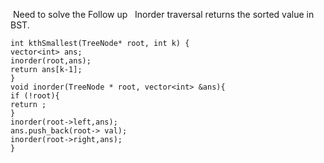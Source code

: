 ​
Need to solve the Follow up
​
​
Inorder traversal returns the sorted value in BST.
​
```
int kthSmallest(TreeNode* root, int k) {
vector<int> ans;
inorder(root,ans);
return ans[k-1];
}
void inorder(TreeNode * root, vector<int> &ans){
if (!root){
return ;
}
inorder(root->left,ans);
ans.push_back(root-> val);
inorder(root->right,ans);
}
```
​
​